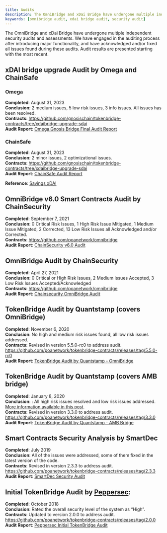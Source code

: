 ```yaml
---
title: Audits
description: The OmniBridge and xDai Bridge have undergone multiple independent security audits and assessments.
keywords: [omnibridge audit, xdai bridge audit, security audit]
---
```


The OmniBridge and xDai Bridge have undergone multiple independent security audits and assessments. We have engaged in the auditing process after introducing major functionality, and have acknowledged and/or fixed all issues found during these audits. Audit results are presented starting with the most recent.

## xDAI bridge upgrade Audit by Omega and ChainSafe

### Omega

**Completed**: August 31, 2023  
**Conclusion**: 2 medium issues, 5 low risk issues, 3 info issues. All issues has been resolved.  
**Contracts**: https://github.com/gnosischain/tokenbridge-contracts/tree/xdaibridge-upgrade-sdai  
**Audit Report**: [Omega Gnosis Bridge Final Audit Report](../../static/files/Omega%20-%20Gnosis%20Bridge%20-%20final%20report.pdf)

### ChainSafe

**Completed**: August 31, 2023  
**Conclusion**: 2 minor issues, 2 optimizational issues.  
**Contracts**: https://github.com/gnosischain/tokenbridge-contracts/tree/xdaibridge-upgrade-sdai  
**Audit Report**: [ChainSafe Audit Report](../../static/files/dai-xdai-08-23.pdf)

**Reference**: [Savings xDAI](../bridges/tokenbridge/xdai-bridge.md#savings-xdai)

## OmniBridge v6.0 Smart Contracts Audit by ChainSecurity

**Completed**: September 7, 2021  
**Conclusion**: 0 Critical Risk Issues, 1 High Risk Issue Mitigated, 1 Medium Issue Mitigated, 2 Corrected, 13 Low Risk Issues all Acknowledged and/or Corrected.  
**Contracts**: https://github.com/poanetwork/omnibridge  
**Audit Report**: [ChainSecurity v6.0 Audit](/files/ChainSecurity_POA_Network_Omnibridge_Version_6_0_audit.pdf)

## OmniBridge Audit by ChainSecurity

**Completed**: April 27, 2021  
**Conclusion**: 0 Critical or High Risk Issues, 2 Medium Issues Accepted, 3 Low Risk Issues Accepted/Acknowledged  
**Contracts**: https://github.com/poanetwork/omnibridge  
**Audit Report**: [Chainsecurity OmniBridge Audit](https://chainsecurity.com/security-audit/poa-network-omnibridge/)

## TokenBridge Audit by Quantstamp (covers OmniBridge)

**Completed**: November 6, 2020  
**Conclusion**: No high and medium risk issues found, all low risk issues addressed.  
**Contracts**: Revised in version 5.5.0-rc0 to address audit. https://github.com/poanetwork/tokenbridge-contracts/releases/tag/5.5.0-rc0  
**Audit Report**: [TokenBridge Audit by Quantstamp - OmniBridge](https://github.com/omni/tokenbridge/blob/master/audit/quantstamp/POA-Network-TokenBridge-contracts-5.4.1-security-assessment-report.pdf)

## TokenBridge Audit by Quantstamp (covers AMB bridge)

**Completed**: January 8, 2020  
**Conclusion**: : All high risk issues resolved and low risk issues addressed. [More information available in this post](https://forum.poa.network/t/quantstamp-security-audit-for-tokenbridge-contracts-completed/3233).  
**Contracts**: Revised in version 3.3.0 to address audit. https://github.com/poanetwork/tokenbridge-contracts/releases/tag/3.3.0  
**Audit Report**: [TokenBridge Audit by Quantstamp - AMB Bridge](https://github.com/omni/tokenbridge/blob/73d500210546e2959536dc569f1aec5752077225/audit/quantstamp/POA-Network-Token-bridge-security-assessment-report.pdf)

## Smart Contracts Security Analysis by SmartDec

**Completed**: July 2019  
**Conclusion**: All of the issues were addressed, some of them fixed in the latest version of the code.  
**Contracts**: Revised in version 2.3.3 to address audit. https://github.com/poanetwork/tokenbridge-contracts/releases/tag/2.3.3  
**Audit Report**: [SmartDec Security Audit](https://github.com/omni/tokenbridge/blob/73d500210546e2959536dc569f1aec5752077225/audit/smartdec/POA-Network-TokenBridge-Contracts-v2-3-2-Security-Assessment.pdf)

## Initial TokenBridge Audit by [Peppersec](https://peppersec.com/):

**Completed**: October 2018  
**Conclusion**: Rated the overall security level of the system as “High”.  
**Contracts**: Updated to version 2.0.0 to address audit. https://github.com/poanetwork/tokenbridge-contracts/releases/tag/2.0.0  
**Audit Report**: [Peppersec Initial TokenBridge Audit](https://github.com/omni/tokenbridge/blob/73d500210546e2959536dc569f1aec5752077225/audit/peppersec/POA-Network-Token-bridge-security-assessment-report.pdf)
